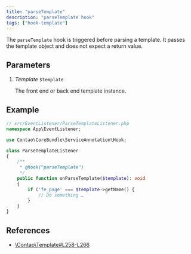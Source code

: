 ```yaml
---
title: "parseTemplate"
description: "parseTemplate hook"
tags: ["hook-template"]
---
```



The `parseTemplate` hook is triggered before parsing a template. It passes the
template object and does not expect a return value.


## Parameters

1. *Template* `$template`

    The front end or back end template instance.


## Example

```php
// src/EventListener/ParseTemplateListener.php
namespace App\EventListener;

use Contao\CoreBundle\ServiceAnnotation\Hook;

class ParseTemplateListener
{
    /**
     * @Hook("parseTemplate")
     */
    public function onParseTemplate($template): void
    {
        if ('fe_page' === $template->getName() {
            // Do something …
        }
    }
}
```


## References

* [\Contao\Template#L258-L266](https://github.com/contao/contao/blob/4.7.6/core-bundle/src/Resources/contao/library/Contao/Template.php#L258-L266)
